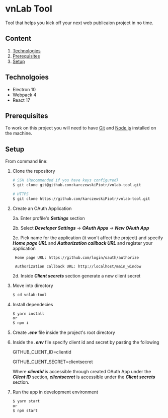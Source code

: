 # vnLab Tool
Tool that helps you kick off your next web publicaion project in no time.

## Content
1. [Technologies](#technologies)
2. [Prerequisites](#prerequisites)
3. [Setup](#setup)

## Technolgoies
* Electron 10
* Webpack 4
* React 17

## Prerequisites
To work on this project you will need to have [Git](https://git-scm.com/) and [Node.js](https://nodejs.org/en/) installed on the machine.

## Setup
From command line:
1. Clone the repository

    ```bash
    # SSH (Recommended if you have keys configured)
    $ git clone git@github.com:karczewskiPiotr/vnlab-tool.git

    # HTTPS
    $ git clone https://github.com/karczewskiPiotr/vnlab-tool.git
    ```
    
2. Create an OAuth Application

    2a. Enter profile's ***Settings*** section
    
    2b. Select ***Developer Settings*** -> ***OAuth Apps*** -> ***New OAuth App***
    
    2c. Pick name for the application (it won't affect the project) and specify ***Home page URL*** and ***Authorization callback URL*** and register your application
    
        Home page URL: https://github.com/login/oauth/authorize
        
        Authorization callback URL: http://localhost/main_window
        
    2d. Inside ***Client secrets*** section generate a new client secret
    
3. Move into directory

    ```bash
    $ cd vnlab-tool
    ```
4. Install dependecies

    ```bash
    $ yarn install
    or
    $ npm i
    ```
    
5. Create ***.env*** file inside the project's root directory

6. Inside the ***.env*** file specify client id and secret by pasting the following

    GITHUB_CLIENT_ID=clientid
    
    GITHUB_CLIENT_SECRET=clientsecret
    
    Where ***clientid*** is accessible through created OAuth App under the ***Client ID*** section, ***clientsecret*** is accessible under the ***Client secrets*** section.


7. Run the app in development environment

    ```bash
    $ yarn start
    or
    $ npm start
    ```
